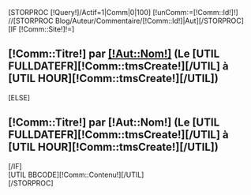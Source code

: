 <div class="getcomments">
	[STORPROC [!Query!]/Actif=1|Comm|0|100]
		[!unComm:=[!Comm::Id!]!]
		//[STORPROC Blog/Auteur/Commentaire/[!Comm::Id!]|Aut][/STORPROC]
		<div class="onecomment">
			[IF [!Comm::Site!]!=]
				<h2>[!Comm::Titre!] par <a href="http://[!Comm::Site!]" title="Site de [!Aut::Nom!]" onclick="window.open(this.href); return false;">[!Aut::Nom!]</a> (Le [UTIL FULLDATEFR][!Comm::tmsCreate!][/UTIL] &agrave; [UTIL HOUR][!Comm::tmsCreate!][/UTIL])</h2>
			[ELSE]
				<h2>[!Comm::Titre!] par [!Aut::Nom!] (Le [UTIL FULLDATEFR][!Comm::tmsCreate!][/UTIL] &agrave; [UTIL HOUR][!Comm::tmsCreate!][/UTIL])</h2>
			[/IF]
			<div class="content">[UTIL BBCODE][!Comm::Contenu!][/UTIL]
			</div>
		</div>
	[/STORPROC]
</div>

